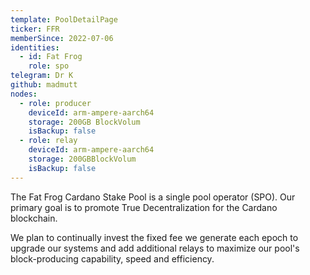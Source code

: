 ```yaml
---
template: PoolDetailPage
ticker: FFR
memberSince: 2022-07-06
identities:
  - id: Fat Frog
    role: spo
telegram: Dr K
github: madmutt
nodes:
  - role: producer
    deviceId: arm-ampere-aarch64
    storage: 200GB BlockVolum
    isBackup: false
  - role: relay
    deviceId: arm-ampere-aarch64
    storage: 200GBBlockVolum
    isBackup: false
---
```


The Fat Frog Cardano Stake Pool is a single pool operator (SPO). Our primary goal is to promote True Decentralization for the Cardano blockchain.

We plan to continually invest the fixed fee we generate each epoch to upgrade our systems and add additional relays to maximize our pool's block-producing capability, speed and efficiency.
